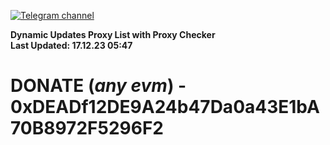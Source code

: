 [![Telegram channel](https://img.shields.io/endpoint?url=https://runkit.io/damiankrawczyk/telegram-badge/branches/master?url=https://t.me/n4z4v0d)](https://t.me/n4z4v0d) 

**Dynamic Updates Proxy List with Proxy Checker**  
**Last Updated: 17.12.23 05:47**

# DONATE (_any evm_) - 0xDEADf12DE9A24b47Da0a43E1bA70B8972F5296F2
